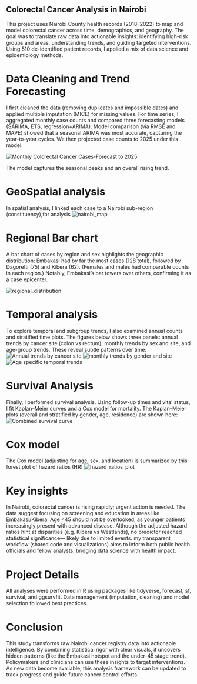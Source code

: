 ## Colorectal Cancer Analysis in Nairobi
This project uses Nairobi County health records (2018–2022) to map and model colorectal cancer across time, demographics, and geography. The goal was to translate raw data into actionable insights: identifying high-risk groups and areas, understanding trends, and guiding targeted interventions. Using 510 de-identified patient records, I applied a mix of data science and epidemiology methods. 

# Data Cleaning and Trend Forecasting
I first cleaned the data (removing duplicates and impossible dates) and applied multiple imputation (MICE) for missing values. For time series, I aggregated monthly case counts and compared three forecasting models (SARIMA, ETS, regression+ARIMA). Model comparison (via RMSE and MAPE) showed that a seasonal ARIMA was most accurate, capturing the year-to-year cycles. We then projected case counts to 2025 under this model. 

![Monthly Colorectal Cancer Cases-Forecast to 2025](https://github.com/user-attachments/assets/c527db0f-75b1-48e2-9dd8-c60ac39283c1)

The model captures the seasonal peaks and an overall rising trend.

# GeoSpatial analysis
In spatial analysis, I linked each case to a Nairobi sub-region (constituency),for analysis
![nairobi_map](https://github.com/user-attachments/assets/33d7d75f-9676-4eec-9679-ec3bff88746a)

# Regional Bar chart
A bar chart of cases by region and sex highlights the geographic distribution: Embakasi had by far the most cases (128 total), followed by Dagoretti (75) and Kibera (62). (Females and males had comparable counts in each region.) Notably, Embakasi’s bar towers over others, confirming it as a case epicenter.

![regional_distribution](https://github.com/user-attachments/assets/e3fdc913-cd24-466c-a48e-2dd67ef48826)

# Temporal analysis
To explore temporal and subgroup trends, I also examined annual counts and stratified time plots. The figures below shows three panels: annual trends by cancer site (colon vs rectum), monthly trends by sex and site, and age-group trends. These reveal subtle patterns over time:
![Annual trends by cancer site](https://github.com/user-attachments/assets/6b5061b2-f6b4-465a-9d24-293499e38b2c)
![monthly trends by gender and site](https://github.com/user-attachments/assets/e7a7eb48-7b83-49ef-9151-dfc5588de7a6)
![Age specific temporal trends](https://github.com/user-attachments/assets/ae80b4fd-f160-4ab5-aa43-f2611f6b48d1)

# Survival Analysis

Finally, I performed survival analysis. Using follow-up times and vital status, I fit Kaplan–Meier curves and a Cox model for mortality. The Kaplan–Meier plots (overall and stratified by gender, age, residence) are shown here:
![Combined survival curve](https://github.com/user-attachments/assets/f8b30b79-5db1-4bae-b9e8-7b10ede7dd9c)

# Cox model
The Cox model (adjusting for age, sex, and location) is summarized by this forest plot of hazard ratios (HR)
![hazard_ratios_plot](https://github.com/user-attachments/assets/f6ddff45-0d82-4293-9232-11e50cd7ce48)


# Key insights
In Nairobi, colorectal cancer is rising rapidly; urgent action is needed. The data suggest focusing on screening and education in areas like Embakasi/Kibera. Age <45 should not be overlooked, as younger patients increasingly present with advanced disease. Although the adjusted hazard ratios hint at disparities (e.g. Kibera vs Westlands), no predictor reached statistical significance— likely due to limited events. my transparent workflow (shared code and visualizations) aims to inform both public health officials and fellow analysts, bridging data science with health impact.

# Project Details
All analyses were performed in R using packages like tidyverse, forecast, sf, survival, and ggsurvfit. Data management (imputation, cleaning) and model selection followed best practices. 

# Conclusion
This study transforms raw Nairobi cancer registry data into actionable intelligence. By combining statistical rigor with clear visuals, it uncovers hidden patterns (like the Embakasi hotspot and the under-45 stage trend). Policymakers and clinicians can use these insights to target interventions. As new data become available, this analysis framework can be updated to track progress and guide future cancer control efforts.
